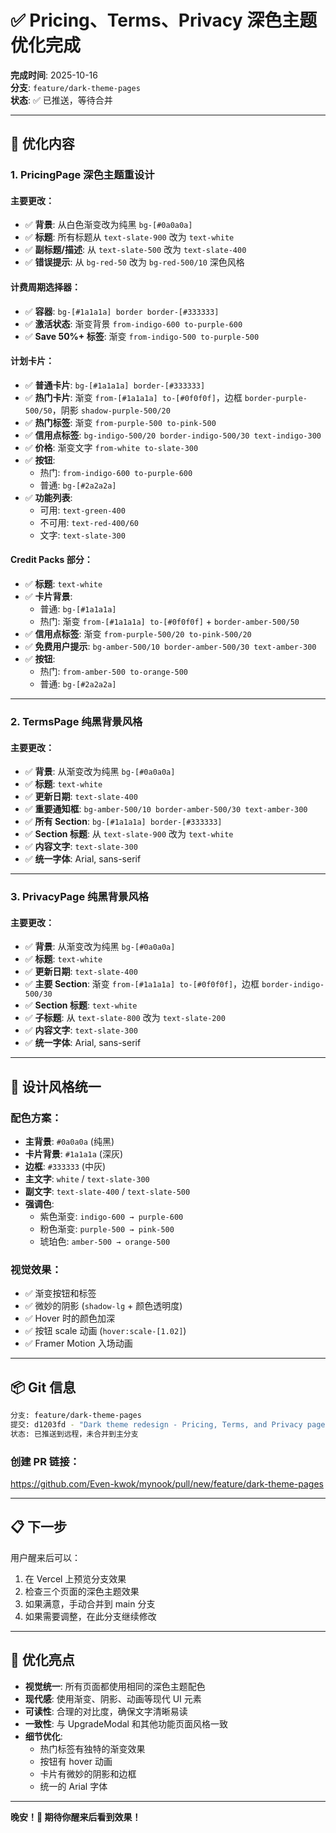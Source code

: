 # ✅ Pricing、Terms、Privacy 深色主题优化完成

**完成时间**: 2025-10-16  
**分支**: `feature/dark-theme-pages`  
**状态**: ✅ 已推送，等待合并

---

## 🎨 优化内容

### 1. **PricingPage 深色主题重设计**

#### 主要更改：
- ✅ **背景**: 从白色渐变改为纯黑 `bg-[#0a0a0a]`
- ✅ **标题**: 所有标题从 `text-slate-900` 改为 `text-white`
- ✅ **副标题/描述**: 从 `text-slate-500` 改为 `text-slate-400`
- ✅ **错误提示**: 从 `bg-red-50` 改为 `bg-red-500/10` 深色风格

#### 计费周期选择器：
- ✅ **容器**: `bg-[#1a1a1a] border border-[#333333]`
- ✅ **激活状态**: 渐变背景 `from-indigo-600 to-purple-600`
- ✅ **Save 50%+ 标签**: 渐变 `from-indigo-500 to-purple-500`

#### 计划卡片：
- ✅ **普通卡片**: `bg-[#1a1a1a] border-[#333333]`
- ✅ **热门卡片**: 渐变 `from-[#1a1a1a] to-[#0f0f0f]`，边框 `border-purple-500/50`，阴影 `shadow-purple-500/20`
- ✅ **热门标签**: 渐变 `from-purple-500 to-pink-500`
- ✅ **信用点标签**: `bg-indigo-500/20 border-indigo-500/30 text-indigo-300`
- ✅ **价格**: 渐变文字 `from-white to-slate-300`
- ✅ **按钮**: 
  - 热门: `from-indigo-600 to-purple-600`
  - 普通: `bg-[#2a2a2a]`
- ✅ **功能列表**: 
  - 可用: `text-green-400`
  - 不可用: `text-red-400/60`
  - 文字: `text-slate-300`

#### Credit Packs 部分：
- ✅ **标题**: `text-white`
- ✅ **卡片背景**: 
  - 普通: `bg-[#1a1a1a]`
  - 热门: 渐变 `from-[#1a1a1a] to-[#0f0f0f]` + `border-amber-500/50`
- ✅ **信用点标签**: 渐变 `from-purple-500/20 to-pink-500/20`
- ✅ **免费用户提示**: `bg-amber-500/10 border-amber-500/30 text-amber-300`
- ✅ **按钮**: 
  - 热门: `from-amber-500 to-orange-500`
  - 普通: `bg-[#2a2a2a]`

---

### 2. **TermsPage 纯黑背景风格**

#### 主要更改：
- ✅ **背景**: 从渐变改为纯黑 `bg-[#0a0a0a]`
- ✅ **标题**: `text-white`
- ✅ **更新日期**: `text-slate-400`
- ✅ **重要通知框**: `bg-amber-500/10 border-amber-500/30 text-amber-300`
- ✅ **所有 Section**: `bg-[#1a1a1a] border-[#333333]`
- ✅ **Section 标题**: 从 `text-slate-900` 改为 `text-white`
- ✅ **内容文字**: `text-slate-300`
- ✅ **统一字体**: Arial, sans-serif

---

### 3. **PrivacyPage 纯黑背景风格**

#### 主要更改：
- ✅ **背景**: 从渐变改为纯黑 `bg-[#0a0a0a]`
- ✅ **标题**: `text-white`
- ✅ **更新日期**: `text-slate-400`
- ✅ **主要 Section**: 渐变 `from-[#1a1a1a] to-[#0f0f0f]`，边框 `border-indigo-500/30`
- ✅ **Section 标题**: `text-white`
- ✅ **子标题**: 从 `text-slate-800` 改为 `text-slate-200`
- ✅ **内容文字**: `text-slate-300`
- ✅ **统一字体**: Arial, sans-serif

---

## 🎯 设计风格统一

### 配色方案：
- **主背景**: `#0a0a0a` (纯黑)
- **卡片背景**: `#1a1a1a` (深灰)
- **边框**: `#333333` (中灰)
- **主文字**: `white` / `text-slate-300`
- **副文字**: `text-slate-400` / `text-slate-500`
- **强调色**: 
  - 紫色渐变: `indigo-600 → purple-600`
  - 粉色渐变: `purple-500 → pink-500`
  - 琥珀色: `amber-500 → orange-500`

### 视觉效果：
- ✅ 渐变按钮和标签
- ✅ 微妙的阴影 (`shadow-lg` + 颜色透明度)
- ✅ Hover 时的颜色加深
- ✅ 按钮 scale 动画 (`hover:scale-[1.02]`)
- ✅ Framer Motion 入场动画

---

## 📦 Git 信息

```bash
分支: feature/dark-theme-pages
提交: d1203fd - "Dark theme redesign - Pricing, Terms, and Privacy pages with modern gradient effects"
状态: 已推送到远程，未合并到主分支
```

### 创建 PR 链接：
https://github.com/Even-kwok/mynook/pull/new/feature/dark-theme-pages

---

## 📋 下一步

用户醒来后可以：
1. 在 Vercel 上预览分支效果
2. 检查三个页面的深色主题效果
3. 如果满意，手动合并到 main 分支
4. 如果需要调整，在此分支继续修改

---

## 🎉 优化亮点

- **视觉统一**: 所有页面都使用相同的深色主题配色
- **现代感**: 使用渐变、阴影、动画等现代 UI 元素
- **可读性**: 合理的对比度，确保文字清晰易读
- **一致性**: 与 UpgradeModal 和其他功能页面风格一致
- **细节优化**: 
  - 热门标签有独特的渐变效果
  - 按钮有 hover 动画
  - 卡片有微妙的阴影和边框
  - 统一的 Arial 字体

---

**晚安！🌙 期待你醒来后看到效果！**


